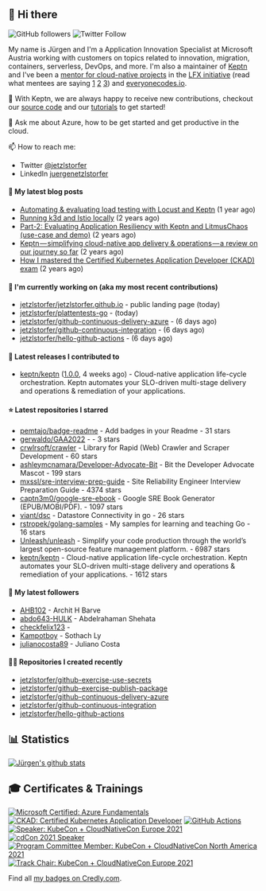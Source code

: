 ## 👋 Hi there 



![GitHub followers](https://img.shields.io/github/followers/jetzlstorfer?label=GitHub%20followers)
![Twitter Follow](https://img.shields.io/twitter/follow/jetzlstorfer)

My name is Jürgen and I'm a Application Innovation Specialist at Microsoft Austria working with customers on topics related to innovation, migration, containers, serverless, DevOps, and more. I'm also a maintainer of [Keptn](https://keptn.sh) and I've been a [mentor for cloud-native projects](https://medium.com/keptn/keptn-simplifying-cloud-native-app-delivery-operations-a-review-on-our-journey-so-far-5d0f56619662) in the [LFX initiative](https://lfx.linuxfoundation.org/tools/mentorship/) (read what mentees are saying [1](https://www.ankitjain28.me/communitybridge-mentee-with-keptn/) [2](https://www.cncf.io/blog/2021/07/13/spring-term-lfx-program-largest-graduating-class-with-28-successful-cncf-interns/) [3](https://rajdas98.medium.com/my-experience-with-linux-foundation-mentorship-program-80b3614c55f5?source=post_internal_links---------3----------------------------)) and [everyonecodes.io](https://everyonecodes.io/).

👯 With Keptn, we are always happy to receive new contributions, checkout our [source code](https://github.com/keptn/keptn) and our [tutorials](https://tutorials.keptn.sh) to get started!

💬 Ask me about Azure, how to be get started and get productive in the cloud.

📫  How to reach me: 
- Twitter [@jetzlstorfer](https://twitter.com/jetzlstorfer)
- LinkedIn [juergenetzlstorfer](https://www.linkedin.com/in/juergenetzlstorfer/)



#### 📖 My latest blog posts
- [Automating &amp; evaluating load testing with Locust and Keptn](https://medium.com/keptn/automating-evaluating-load-testing-with-locust-and-keptn-6cf5c8f76bed?source=rss-14f716fb26f2------2) (1 year ago)
- [Running k3d and Istio locally](https://jetzlstorfer.medium.com/running-k3d-and-istio-locally-32adc5c41a63?source=rss-14f716fb26f2------2) (2 years ago)
- [Part-2: Evaluating Application Resiliency with Keptn and LitmusChaos (use-case and demo)](https://medium.com/keptn/part-2-evaluating-application-resiliency-with-keptn-and-litmuschaos-use-case-and-demo-f43b264a2294?source=rss-14f716fb26f2------2) (2 years ago)
- [Keptn — simplifying cloud-native app delivery &amp; operations — a review on our journey so far](https://medium.com/keptn/keptn-simplifying-cloud-native-app-delivery-operations-a-review-on-our-journey-so-far-5d0f56619662?source=rss-14f716fb26f2------2) (2 years ago)
- [How I mastered the Certified Kubernetes Application Developer (CKAD) exam](https://jetzlstorfer.medium.com/how-i-mastered-the-certified-kubernetes-application-developer-ckad-exam-89ffcc511ad1?source=rss-14f716fb26f2------2) (2 years ago)

#### 👷 I'm currently working on (aka my most recent contributions)

- [jetzlstorfer/jetzlstorfer.github.io](https://github.com/jetzlstorfer/jetzlstorfer.github.io) - public landing page (today)
- [jetzlstorfer/plattentests-go](https://github.com/jetzlstorfer/plattentests-go) -  (today)
- [jetzlstorfer/github-continuous-delivery-azure](https://github.com/jetzlstorfer/github-continuous-delivery-azure) -  (6 days ago)
- [jetzlstorfer/github-continuous-integration](https://github.com/jetzlstorfer/github-continuous-integration) -  (6 days ago)
- [jetzlstorfer/hello-github-actions](https://github.com/jetzlstorfer/hello-github-actions) -  (6 days ago)

#### 🚀 Latest releases I contributed to

- [keptn/keptn](https://github.com/keptn/keptn) ([1.0.0](https://github.com/keptn/keptn/releases/tag/1.0.0), 4 weeks ago) - Cloud-native application life-cycle orchestration. Keptn automates your SLO-driven multi-stage delivery and operations &amp; remediation of your applications.

#### ⭐ Latest repositories I starred

- [pemtajo/badge-readme](https://github.com/pemtajo/badge-readme) - Add badges in your Readme - 31 stars
- [gerwaldo/GAA2022](https://github.com/gerwaldo/GAA2022) -  - 3 stars
- [crwlrsoft/crawler](https://github.com/crwlrsoft/crawler) - Library for Rapid (Web) Crawler and Scraper Development - 60 stars
- [ashleymcnamara/Developer-Advocate-Bit](https://github.com/ashleymcnamara/Developer-Advocate-Bit) - Bit the Developer Advocate Mascot  - 199 stars
- [mxssl/sre-interview-prep-guide](https://github.com/mxssl/sre-interview-prep-guide) - Site Reliability Engineer Interview Preparation Guide - 4374 stars
- [captn3m0/google-sre-ebook](https://github.com/captn3m0/google-sre-ebook) - Google SRE Book Generator (EPUB/MOBI/PDF). - 1097 stars
- [viant/dsc](https://github.com/viant/dsc) - Datastore Connectivity in go - 26 stars
- [rstropek/golang-samples](https://github.com/rstropek/golang-samples) - My samples for learning and teaching Go - 16 stars
- [Unleash/unleash](https://github.com/Unleash/unleash) - Simplify your code production through the world’s largest open-source feature management platform. - 6987 stars
- [keptn/keptn](https://github.com/keptn/keptn) - Cloud-native application life-cycle orchestration. Keptn automates your SLO-driven multi-stage delivery and operations &amp; remediation of your applications. - 1612 stars

#### 👥 My latest followers

- [AHB102](https://github.com/AHB102) - Archit H Barve 
- [abdo643-HULK](https://github.com/abdo643-HULK) - Abdelrahaman Shehata
- [checkfelix123](https://github.com/checkfelix123) - 
- [Kampotboy](https://github.com/Kampotboy) - Sothach Ly
- [julianocosta89](https://github.com/julianocosta89) - Juliano Costa

#### 👨‍💻 Repositories I created recently

- [jetzlstorfer/github-exercise-use-secrets](https://github.com/jetzlstorfer/github-exercise-use-secrets)
- [jetzlstorfer/github-exercise-publish-package](https://github.com/jetzlstorfer/github-exercise-publish-package)
- [jetzlstorfer/github-continuous-delivery-azure](https://github.com/jetzlstorfer/github-continuous-delivery-azure)
- [jetzlstorfer/github-continuous-integration](https://github.com/jetzlstorfer/github-continuous-integration)
- [jetzlstorfer/hello-github-actions](https://github.com/jetzlstorfer/hello-github-actions)


## 📊 Statistics

[![Jürgen's github stats](https://github-readme-stats.vercel.app/api?username=jetzlstorfer&show_icons=true&count_private=true)](https://github.com/jetzlstorfer)

## 🎓 Certificates & Trainings



[![Microsoft Certified: Azure Fundamentals](https://images.credly.com/size/110x110/images/be8fcaeb-c769-4858-b567-ffaaa73ce8cf/image.png)](http://www.credly.com/badges/212394bc-88cf-486b-8173-5352bdcd2279 "Microsoft Certified: Azure Fundamentals")
[![CKAD: Certified Kubernetes Application Developer](https://images.credly.com/size/110x110/images/f88d800c-5261-45c6-9515-0458e31c3e16/ckad_from_cncfsite.png)](http://www.credly.com/badges/1fff09bf-351d-40d0-bacd-ea286279e39e "CKAD: Certified Kubernetes Application Developer")
[![GitHub Actions](https://images.credly.com/size/110x110/images/50ac5cb1-f13a-4859-a480-a567f3bad4ca/image.png)](http://www.credly.com/badges/f29f2130-a325-460d-801a-9751a4713d80 "GitHub Actions")
[![Speaker: KubeCon + CloudNativeCon Europe 2021](https://images.credly.com/size/110x110/images/e4b49587-41a5-495d-8af8-b708c0936723/Speaker_Badge_3-17.png)](http://www.credly.com/badges/75ebd4ad-071e-4c51-8a4a-28b87e849d78 "Speaker: KubeCon + CloudNativeCon Europe 2021")
[![cdCon 2021 Speaker](https://images.credly.com/size/110x110/images/b972d3cf-1432-4e12-9228-38a8047eacdb/cdccon-badges-02.png)](http://www.credly.com/badges/174ac14c-83ab-4332-a53d-35f04eb0b24b "cdCon 2021 Speaker")
[![Program Committee Member: KubeCon + CloudNativeCon North America 2021](https://images.credly.com/size/110x110/images/db1a0fb5-712a-419e-b80e-52c97bb6c462/KubeCon_NA_2021_speaker-badges_program-committee-member-2.png)](http://www.credly.com/badges/c2a2e21a-dc13-450b-9e02-246dbce96133 "Program Committee Member: KubeCon + CloudNativeCon North America 2021")
[![Track Chair: KubeCon + CloudNativeCon Europe 2021](https://images.credly.com/size/110x110/images/bada9959-a6c6-4a63-bdf8-fed2bc980423/Track_Chair_3-17.png)](http://www.credly.com/badges/f79ae7b6-aba6-4a94-ab2e-d95d9e901896 "Track Chair: KubeCon + CloudNativeCon Europe 2021")


Find all [my badges on Credly.com](https://www.credly.com/users/jetzlstorfer/badges).


